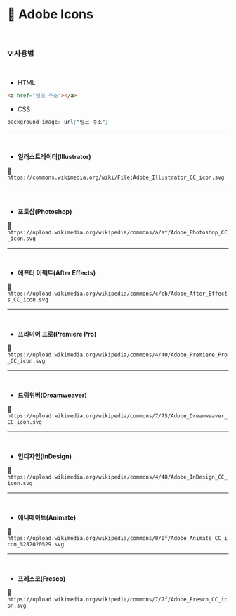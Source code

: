 # 🧡 Adobe Icons
<br>

### 💡 사용법
<br>

* HTML
```html
<a href="링크 주소"></a>
```
* CSS
```css
background-image: url("링크 주소")
```

* * *
<br>

* **일러스트레이터(Illustrator)**

🔗 `https://commons.wikimedia.org/wiki/File:Adobe_Illustrator_CC_icon.svg`

* * *
<br>

* **포토샵(Photoshop)**

🔗 `https://upload.wikimedia.org/wikipedia/commons/a/af/Adobe_Photoshop_CC_icon.svg`

* * *
<br>

* **에프터 이펙트(After Effects)**

🔗 `https://upload.wikimedia.org/wikipedia/commons/c/cb/Adobe_After_Effects_CC_icon.svg`

* * *
<br>

* **프리미어 프로(Premiere Pro)**

🔗 `https://upload.wikimedia.org/wikipedia/commons/4/40/Adobe_Premiere_Pro_CC_icon.svg`

* * *
<br>

* **드림위버(Dreamweaver)**

🔗 `https://upload.wikimedia.org/wikipedia/commons/7/75/Adobe_Dreamweaver_CC_icon.svg`

* * *
<br>

* **인디자인(InDesign)**

🔗 `https://upload.wikimedia.org/wikipedia/commons/4/48/Adobe_InDesign_CC_icon.svg`

* * *
<br>

* **애니메이트(Animate)**

🔗 `https://upload.wikimedia.org/wikipedia/commons/0/0f/Adobe_Animate_CC_icon_%282020%29.svg`

* * *
<br>

* **프레스코(Fresco)**

🔗 `https://upload.wikimedia.org/wikipedia/commons/7/7f/Adobe_Fresco_CC_icon.svg`
